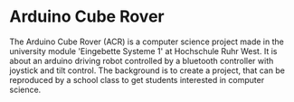 # Arduino Cube Rover

The Arduino Cube Rover (ACR) is a computer science project made in the university module 'Eingebette Systeme 1' at Hochschule Ruhr West. 
It is about an arduino driving robot controlled by a bluetooth controller with joystick and tilt control. The background is to create a project, that can be reproduced by a school class to get students interested in computer science.
